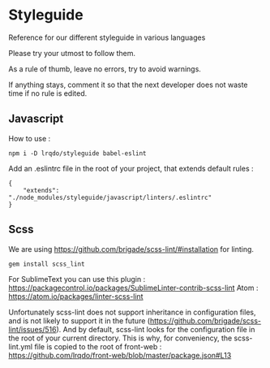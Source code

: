 # Styleguide

Reference for our different styleguide in various languages

Please try your utmost to follow them.

As a rule of thumb, leave no errors, try to avoid warnings.

If anything stays, comment it so that the next developer does not waste time if no rule is edited.


## Javascript

How to use :
```
npm i -D lrqdo/styleguide babel-eslint
```

Add an .eslintrc file in the root of your project, that extends default rules :
```
{
    "extends": "./node_modules/styleguide/javascript/linters/.eslintrc"
}
```



## Scss

We are using https://github.com/brigade/scss-lint/#installation for linting.

```
gem install scss_lint
```
For SublimeText you can use this plugin : https://packagecontrol.io/packages/SublimeLinter-contrib-scss-lint
Atom : https://atom.io/packages/linter-scss-lint

Unfortunately scss-lint does not support inheritance in configuration files, and is not likely to support it in the future (https://github.com/brigade/scss-lint/issues/516). And by default, scss-lint looks for the configuration file in the root of your current directory. 
This is why, for conveniency, the scss-lint.yml file is copied to the root of front-web : https://github.com/lrqdo/front-web/blob/master/package.json#L13
